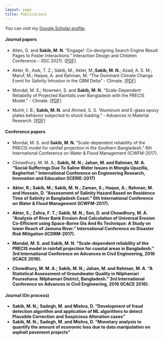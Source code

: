 ```yaml
---
layout: page
title: Publications
---
```


You can visit my <a href="https://scholar.google.com/citations?user=-xqIiEYAAAAJ&hl=en">Google Scholar profile</a>.
<br />


#### Journal papers

- Allen, G. and <b> Sakib, M. N.</b>  “Engage!: Co-designing Search Engine Result Pages to Foster Interactions.” Interaction Design and Children Conference – (IDC 2021). 
[[PDF]](https://dl.acm.org/doi/abs/10.1145/3459990.3465183) 

- Akter, R.; Asik, T. Z.; Sakib, M.; Akter, M.;<b>Sakib, M. N.</b>; Azad, A. S. M.; Maruf, M.; Haque, A. and Rahman, M. “The Dominant Climate Change Event for Salinity Intrusion in the GBM Delta” - Climate. [[PDF]](https://www.mdpi.com/2225-1154/7/5/69 ) 


- Mondal, M. S.; Nowreen, S. and <b> Sakib, M. N.</b>  “Scale-Dependent Reliability of Projected Rainfalls over Bangladesh with the PRECIS Model.” - Climate. 
[[PDF]](https://www.mdpi.com/2225-1154/8/2/20)
  

- Muhit, I. B.; <b>Sakib, M. N.</b> and Ahmed, S. S. “Aluminum and E-glass epoxy plates behavior subjected to shock loading.” - Advances in Material Research. 
[[PDF]](http://www.techno-press.org/fulltext/j_amr/amr6_2/amr0602003.pdf) 

#### Conference papers

- Mondal, M. S. and <b>Sakib, M. N. </b> “Scale-dependent reliability of the PRECIS model for rainfall projection in the Southern Bangladesh.” 6th International Conference on Water & Flood Management (ICWFM-2017). 

-  Chowdhury, M. M.  A.; <b> Sakib, M. N.; Jahan, M. and Rahman, M. A. “Social  Sufferings  Due  To  Saline  Water  Issues  in  Mongla  Upazilla,  Bagherhat.”   International Conference on Engineering Research, Innovation and Education (ICERIE-2017)
  
- Akter, R.; Sakib, M.; <b> Sakib, M. N.</b>; Zaman, S.; Haque, A.; Rahman, M. and Hossain, D. “Assessment of Salinity Hazard Based on Residence Time of Salinity in Bangladesh Coast.” 6th International Conference on Water & Flood Management (ICWFM-2017). 

-  Akter, S.; Zahra, F. T.; <b> Sakib, M. N.</b>; Sen, D. and Chowdhury, M. A. “Analysis of River Bank Erosion And Calculation of Universal Erosion Co-Efficient using Space-Borne Gis And Rs Technique: A Study on lower Reach of Jamuna River.” International Conference on Disaster Risk Mitigation (ICDRM-2017).
  
- Mondal, M. S. and <b> Sakib, M. N. </b> “Scale-dependent reliability of the PRECIS model in rainfall projection for coastal areas in Bangladesh.” 3rd International Conference on Advances in Civil Engineering, 2016 (ICACE 2016).

- Chowdhury, M. M.  A.;<b> Sakib, M. N.</b>; Jahan, M. and Rahman, M. A. “A Statistical Assessment of Groundwater Quality in Nilphamari  Pourashava:  Nilphamari  District, Bangladesh.”  3rd International Conference on Advances in Civil Engineering, 2016 (ICACE 2016). 

#### Journal (On process)
  
- <b>Sakib</b>, M. N.; Sadegh, M. and Mishra, D. “Development of fraud detection algorithm and application of ML algorithms to detect Plausible Correction and Suspicious Alteration cases” 
- <b>Sakib</b>, M. N.; Sadegh, M. and Mishra, D. “Monetary analysis to quantify the amount of economic loss due to data manipulation on asphalt pavement projects” 







